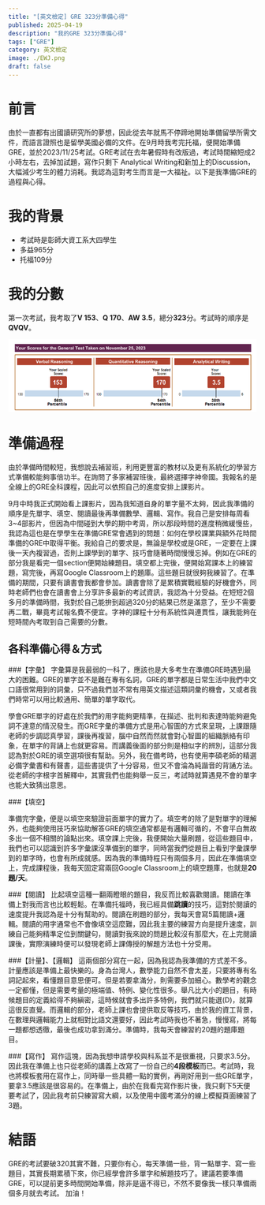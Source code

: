 ```yaml
---
title: "[英文檢定] GRE 323分準備心得"
published: 2025-04-19
description: "我的GRE 323分準備心得"
tags: ["GRE"]
category: 英文檢定
image: ./EWJ.png
draft: false
---
```


# 前言
由於一直都有出國讀研究所的夢想，因此從去年就馬不停蹄地開始準備留學所需文件，而語言證照也是留學美國必備的文件。在9月時我考完托福，便開始準備GRE，並於2023/11/25考試。GRE考試在去年暑假時有改版過，考試時間縮短成2小時左右，去掉加試題，寫作只剩下 Analytical Writing和新加上的Discussion，大幅減少考生的體力消耗。我認為這對考生而言是一大福祉。以下是我準備GRE的過程與心得。

# 我的背景
- 考試時是彰師大資工系大四學生
- 多益965分
- 托福109分

# 我的分數
第一次考試，我考取了**V 153**、**Q 170**、**AW 3.5**，總分**323**分。考試時的順序是**QVQV**。

![我的GRE成績](./gre_score.png)

# 準備過程
由於準備時間較短，我想說去補習班，利用更豐富的教材以及更有系統化的學習方式準備較能夠事倍功半。在詢問了多家補習班後，最終選擇字神帝國。我報名的是全線上的GRE全科課程，因此可以依照自己的進度安排上課影片。  

9月中時我正式開始看上課影片，因為我知道自身的單字量不太夠，因此我準備的順序是先單字、填空、閱讀最後再準備數學、邏輯、寫作。我自己是安排每周看3~4部影片，但因為中間碰到大學的期中考周，所以那段時間的進度稍微緩慢些，我認為這也是在學學生在準備GRE常會遇到的問題：如何在學校課業與額外花時間準備的GRE中取得平衡。我給自己的要求是，無論是學校或是GRE，一定要在上課後一天內複習過，否則上課學到的單字、技巧會隨著時間慢慢忘掉。例如在GRE的部分我是看完一個section便開始練題目。填空都上完後，便開始寫課本上的練習題，寫完後，再寫Google Classroom上的題庫。這些題目就很夠我練習了。在準備的期間，只要有讀書會我都會參加。讀書會除了是累積實戰經驗的好機會外，同時老師們也會在讀書會上分享許多最新的考試資訊，我認為十分受益。在短短2個多月的準備時間，我對於自己能拚到超過320分的結果已然是滿意了，至少不需要再二戰，畢竟考試報名費不便宜。字神的課程十分有系統性與連貫性，讓我能夠在短時間內考取到自己需要的分數。  

## 各科準備心得＆方式

###【字彙】
字彙算是我最弱的一科了，應該也是大多考生在準備GRE時遇到最大的困難。GRE的單字並不是難在專有名詞，GRE的單字都是日常生活中我們中文口語很常用到的詞彙，只不過我們並不常有用英文描述這類詞彙的機會，又或者我們時常可以用比較通用、簡單的單字取代。

學會GRE單字的好處在於我們的用字能夠更精準，在描述、批判和表達時能夠避免詞不達意的情況發生。而GRE字彙的準備方式是用心智圖的方式來呈現，上課跟隨老師的步調認真學習，課後再複習，腦中自然而然就會對心智圖的組織脈絡有印象，在單字的背誦上也就更容易。而講義後面的部分則是相似字的辨別，這部分我認為對於GRE的填空選項很有幫助。另外，我在備考時，也有使用李碩老師的精選必備字彙書和有聲書，這些書提供了十分容易，但又不會淪為純諧音的背誦方法。從老師的字根字首解釋中，其實我們也能夠舉一反三，考試時就算遇見不會的單字也能大致猜出意思。

###【填空】

準備完字彙，便是以填空來驗證前面單字的實力了。填空考的除了是對單字的理解外，也能夠使用技巧來協助解答GRE的填空通常都是有邏輯可循的，不會平白無故多出一個不相關的論點出來。填空課上完後，我便開始大量刷題，從這些題目中，我們也可以認識到許多字彙課沒準備到的單字，同時當我們從題目上看到字彙課學到的單字時，也會有所成就感。因為我的準備時程只有兩個多月，因此在準備填空上，完成課程後，我每天固定寫兩回Google Classroom上的填空題庫，也就是**20題/天**。

###【閱讀】
比起填空這種一翻兩瞪眼的題目，我反而比較喜歡閱讀。閱讀在準備上對我而言也比較輕鬆。在準備托福時，我已經具備**跳讀**的技巧，這對於閱讀的速度提升我認為是十分有幫助的。閱讀在刷題的部分，我每天會寫5篇閱讀+邏輯。閱讀的用字通常也不會像填空這麼難，因此我主要的練習方向是提升速度，訓練自己能夠精準定位到關鍵句，閱讀對我來說的問題比較沒有那麼大，在上完閱讀課後，實際演練時便可以發現老師上課傳授的解題方法也十分受用。

###【計量】、【邏輯】
這兩個部分寫在一起，因為我認為我準備的方式差不多。計量應該是準備上最快樂的。身為台灣人，數學能力自然不會太差，只要將專有名詞記起來，看懂題目意思便可。但是若要拿滿分，則需要多加細心。數學考的觀念一定都懂，但是需要考量的極端值、特例、變化性很多。舉凡比大小的題目，有時候題目的定義給得不夠縝密，這時候就會多出許多特例，我們就只能選(D)，就算這很反直覺。而邏輯的部分，老師上課也會提供取反等技巧，由於我的資工背景，在數理與邏輯能力上就相對比語文還要好，因此考試時我也不著急，慢慢寫，將每一題都想透徹，最後也成功拿到滿分。準備時，我每天會練習約20題的題庫題目。

###【寫作】
寫作這塊，因為我想申請學校與科系並不是很重視，只要求3.5分。因此我在準備上也只從老師的講義上改寫了一份自己的**4段模板**而已。考試時，我也將模板套用在寫作上，同時舉一些具體一點的實例，再剛好用到一些GRE單字，要拿3.5應該是很容易的。在準備上，由於在我看完寫作影片後，我只剩下5天便要考試了，因此我考前只練習寫大綱，以及使用中國考滿分的線上模擬頁面練習了3題。

# 結語

GRE的考試要破320其實不難，只要你有心，每天準備一些，背一點單字、寫一些題目，其實長期累積下來，你已經學會許多單字和解題技巧了。建議若要準備GRE，可以提前更多時間開始準備，除非是逼不得已，不然不要像我一樣只準備兩個多月就去考試。
加油！
